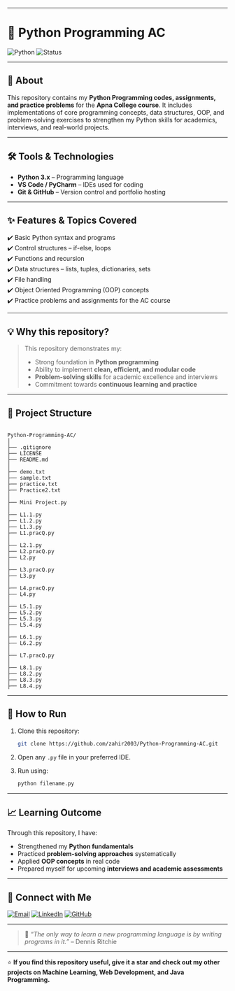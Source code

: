 
---

# 🐍 Python Programming AC

![Python](https://img.shields.io/badge/Python-3.x-blue?style=for-the-badge&logo=python&logoColor=white)
![Status](https://img.shields.io/badge/Status-Active-brightgreen?style=for-the-badge)

---

## 📌 **About**

This repository contains my **Python Programming codes, assignments, and practice problems** for the **Apna College course**. It includes implementations of core programming concepts, data structures, OOP, and problem-solving exercises to strengthen my Python skills for academics, interviews, and real-world projects.

---

## 🛠️ **Tools & Technologies**

- **Python 3.x** – Programming language  
- **VS Code / PyCharm** – IDEs used for coding  
- **Git & GitHub** – Version control and portfolio hosting

---

## ✨ **Features & Topics Covered**

✔️ Basic Python syntax and programs  
✔️ Control structures – if-else, loops  
✔️ Functions and recursion  
✔️ Data structures – lists, tuples, dictionaries, sets  
✔️ File handling  
✔️ Object Oriented Programming (OOP) concepts  
✔️ Practice problems and assignments for the AC course

---

## 💡 **Why this repository?**

> This repository demonstrates my:
>
> - Strong foundation in **Python programming**
> - Ability to implement **clean, efficient, and modular code**
> - **Problem-solving skills** for academic excellence and interviews
> - Commitment towards **continuous learning and practice**

---

## 📂 **Project Structure**

```

Python-Programming-AC/
│
├── .gitignore
├── LICENSE
├── README.md
│
├── demo.txt
├── sample.txt
├── practice.txt
├── Practice2.txt
│
├── Mini Project.py
│
├── L1.1.py
├── L1.2.py
├── L1.3.py
├── L1.pracQ.py
│
├── L2.1.py
├── L2.pracQ.py
├── L2.py
│
├── L3.pracQ.py
├── L3.py
│
├── L4.pracQ.py
├── L4.py
│
├── L5.1.py
├── L5.2.py
├── L5.3.py
├── L5.4.py
│
├── L6.1.py
├── L6.2.py
│
├── L7.pracQ.py
│
├── L8.1.py
├── L8.2.py
├── L8.3.py
├── L8.4.py

````

---

## 🚀 **How to Run**

1. Clone this repository:

    ```bash
    git clone https://github.com/zahir2003/Python-Programming-AC.git
    ```

2. Open any `.py` file in your preferred IDE.  
3. Run using:

    ```bash
    python filename.py
    ```

---

## 📈 **Learning Outcome**

Through this repository, I have:

- Strengthened my **Python fundamentals**  
- Practiced **problem-solving approaches** systematically  
- Applied **OOP concepts** in real code  
- Prepared myself for upcoming **interviews and academic assessments**

---

## 🤝 **Connect with Me**

[![Email](https://img.shields.io/badge/Email-D14836?style=for-the-badge&logo=gmail&logoColor=white)](mailto:mohiduz03@gmail.com)
[![LinkedIn](https://img.shields.io/badge/LinkedIn-0077B5?style=for-the-badge&logo=linkedin&logoColor=white)](https://www.linkedin.com/in/sk-mahiduzzaman)
[![GitHub](https://img.shields.io/badge/GitHub-Profile-black?style=for-the-badge&logo=github)](https://github.com/zahir2003)

---

> 📝 *“The only way to learn a new programming language is by writing programs in it.”* – Dennis Ritchie

---

⭐ **If you find this repository useful, give it a star and check out my other projects on Machine Learning, Web Development, and Java Programming.**
